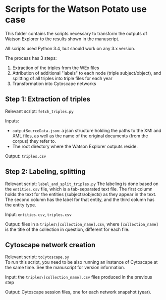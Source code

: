 # Scripts for the Watson Potato use case

This folder contains the scripts necessary to transform the outputs of Watson Explorer to the results shown in the manuscript.

All scripts used Python 3.4, but should work on any 3.x version.

The process has 3 steps:

1) Extraction of the triples from the WEx files
2) Attribution of additional "labels" to each node (triple subject/object), and splitting of all triples into triple files for each year
3) Transformation into Cytoscape networks

## Step 1: Extraction of triples

Relevant script: `fetch_triples.py`

Inputs: 
* `outputSourceData.json`: a json structure holding the paths to the XMI and XML files, as well as the name of the original documents (from the corpus) they refer to.
* The root directory where the Watson Explorer outputs reside. 

Output: `triples.csv`

## Step 2: Labeling, splitting

Relevant script: `label_and_split_triples.py`
The labeling is done based on the `entities.csv` file, which is a tab-separated text file. The first column holds the text for the entities (subjects/objects) as they appear in the text. The second column has the label for that entity, and the third column has the entity type.

Input: `entities.csv`, `triples.csv`

Output: files in a `triples\[collection_name].csv`, where `[collection_name]` is the title of the collection in question, different for each file.


## Cytoscape network creation

Relevant script: `toCytoscape.py`  
To run this script, you need to be also running an instance of Cytoscape at the same time. See the manuscript for version information.

Input: the `triples\[collection_name].csv` files produced in the previous step

Output: Cytoscape session files, one for each network snapshot (year).



